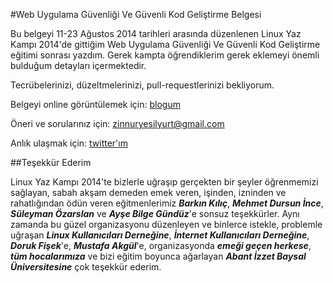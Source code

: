 #Web Uygulama Güvenliği Ve Güvenli Kod Geliştirme Belgesi

Bu belgeyi 11-23 Ağustos 2014 tarihleri arasında düzenlenen
Linux Yaz Kampı 2014'de gittiğim Web Uygulama Güvenliği Ve Güvenli Kod Geliştirme
eğitimi sonrası yazdım. Gerek kampta öğrendiklerim gerek eklemeyi önemli bulduğum detayları içermektedir.

Tecrübelerinizi, düzeltmelerinizi, pull-requestlerinizi bekliyorum.

Belgeyi online görüntülemek için: [blogum](http://1zinnur9.blogspot.com/2014/09/wuglyk14.html)

Öneri ve sorularınız için: zinnuryesilyurt@gmail.com

Anlık ulaşmak için: [twitter'ım](https://twitter.com/zinnur92)


##Teşekkür Ederim

Linux Yaz Kampı 2014'te bizlerle uğraşıp gerçekten bir şeyler öğrenmemizi sağlayan, sabah akşam demeden emek veren, işinden, izninden ve rahatlığından ödün veren eğitmenlerimiz ***Barkın Kılıç***, ***Mehmet Dursun İnce***, ***Süleyman Özarslan*** ve ***Ayşe Bilge Gündüz***'e sonsuz teşekkürler. Aynı zamanda bu güzel organizasyonu düzenleyen ve binlerce istekle, problemle uğraşan ***Linux Kullanıcıları Derneğine***, ***İnternet Kullanıcıları Derneğine***, ***Doruk Fişek***'e, ***Mustafa Akgül***'e, organizasyonda ***emeği geçen herkese***, ***tüm hocalarımıza*** ve bizi eğitim boyunca ağarlayan ***Abant İzzet Baysal Üniversitesine*** çok teşekkür ederim. 


